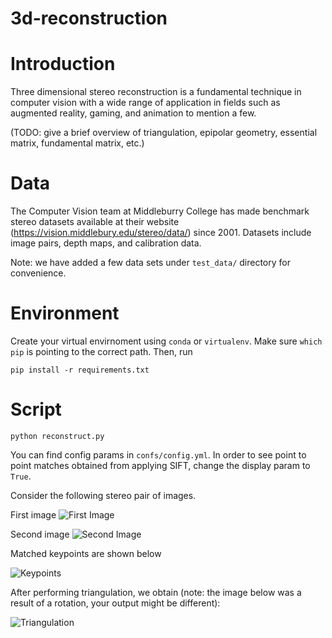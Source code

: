 # 3d-reconstruction

# Introduction

Three dimensional stereo reconstruction is a fundamental technique in computer vision with a wide range of application in fields such as augmented reality, gaming, and animation to mention a few.

(TODO: give a brief overview of triangulation, epipolar geometry, essential matrix, fundamental matrix, etc.)

# Data

The Computer Vision team at Middleburry College has made benchmark stereo datasets available at their website (https://vision.middlebury.edu/stereo/data/) since 2001. Datasets include image pairs, depth maps, and calibration data.

Note: we have added a few data sets under `test_data/` directory for convenience.

# Environment

Create your virtual envirnoment using `conda` or `virtualenv`. Make sure `which pip` is pointing to the correct path. Then, run

```pip install -r requirements.txt ```


# Script
```python reconstruct.py```

You can find config params in `confs/config.yml`. In order to see point to point matches obtained from applying SIFT, change the display param to `True`.

Consider the following stereo pair of images.

First image
![First Image](test_data/Bicycle1-perfect/im0.png)

Second image
![Second Image](test_data/Bicycle1-perfect/im1.png)

Matched keypoints are shown below

![Keypoints](output/Bicycle-perfect/keypts.png)

After performing triangulation, we obtain (note: the image below was a result of a rotation, your output might be different):

![Triangulation](output/Bicycle-perfect/tri.png)
